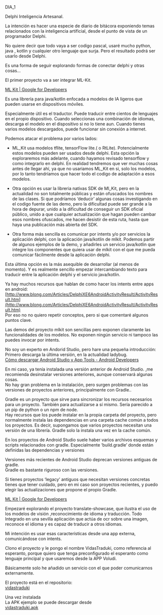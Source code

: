 DIA\_1

Delphi Inteligencia Artesanal.

La intención es hacer una especie de diario de bitácora exponiendo temas relacionados con la inteligencia artificial, desde el punto de vista de un programador Delphi.

No quiere decir que todo vaya a ser codigo pascal, usaré mucho python, java , kotlin y cualquier otro lenguaje que surja. Pero el resultado podrá ser usarlo desde Delphi.

Es una forma de seguir explorando formas de conectar delphi y otras cosas…

El primer proyecto va a ser integrar ML-Kit.

[ML Kit  |  Google for Developers](https://developers.google.com/ml-kit/)

Es una librería para java/kotlin enfocada a modelos de IA ligeros que pueden usarse en dispositivos móviles.

Especialmente útil es el traductor. Puede traducir entre cientos de lenguajes en el propio dispositivo. Cuando seleccionas una combinación de idiomas, descarga el modelo en el dispositivo si no lo tiene aun. Cuando tienes varios modelos descargados, puede funcionar sin conexión a internet.

Podemos atacar el problema por varios lados:

* ML\_Kit usa modelos tflite, tensorFlow lite.( o RtLite). Potencialmente estos modelos pueden ser usados desde delphi. Esta opción la exploraremos más adelante, cuando hayamos revisado tensorflow y como integrarlo en delphi. En realidad tendremos que ver muchas cosas antes de llegar ahí, ya que no usariamos ML\_Kit en si, solo los modelos, por lo tanto tendríamos que hacer todo el codigo de adaptación a esos modelos.  
    
* Otra opción es usar la  libreria nativas SDK de Ml\_Kit, pero en la actualidad no son totalmente públicas y están ofuscados los nombres de las clases. Si que podríamos ‘deducir’ algunas cosas investigando en el codigo fuente de las demo, pero la dificultad puede ser grande a la hora de depurar, unido a la dificultad de conseguir un SDK oficial público, unido a que cualquier actualización que hagan pueden cambar esos nombres ofuscados, me hacen desistir de esta ruta, hasta que haya una publicación más abierta del SDK.  
    
* Otra forma más sencilla es comunicar por intents y/o por servicios la aplicación delphi, con la aplicación java/kotlin de mlkit. Podemos partir de algunos ejemplos de la demo, y añadirles un servicio java/kotlin que integre los componentes que quiera usar de mlkit con el que me pueda comunicar fácilmente desde la aplicación delphi.

Esta última opción es la más asequible de desarrollar (al menos de momento). Y es realmente sencillo empezar intercambiando texto para traducir entre la aplicación  delphi y el servicio java/kotlin.

Ya hay muchos recursos que hablan de como hacer los intents entre apps en android:  [http://www.blong.com/Articles/DelphiXE6AndroidActivityResult/ActivityResult.htm](http://www.blong.com/Articles/DelphiXE6AndroidActivityResult/ActivityResult.htm)  
Por eso no no quiero repetir conceptos, pero si que comentaré algunos puntos clave.

Las demos del proyecto mlkit son sencillas pero exponen claramente las funcionalidades de los modelos. No exponen ningún servicio ni tampoco las puedes invocar por intents.

No soy un experto en Andorid Studio, pero hare una pequeña introducción:  
Primero descarga la última versión, en la actualidad ladybug.  
[Cómo descargar Android Studio y App Tools \- Android Developers](https://developer.android.com/studio?hl=es-419)

En mi caso, ya tenía instalada una versión anterior de Android Studio. ,me recomienda desinstalar versiones anteriores, aunque conservará algunas cosas.  
No hay gran problema en la instalación, pero surgen problemas con las versiones de proyectos anteriores, principalmente con Gradle..

Gradle es un proyecto que sirve para sincronizar los recursos necesarios para un proyecto. También para actualizarse a sí mismo. Sería parecido a un pip de python o un npm de node.  
Hay recursos que los puede instalar en la propia carpeta del proyecto, pero normalmente instala las dependencias en una carpeta cache común a todos los proyectos. Es decir, supongamos que varios proyectos necesitan una versión de una librería. Gradle solo la instala una vez en la cache común.

En los proyectos de Android Studio suele haber varios archivos esquemas y scripts relacionados con gradle. Especialmente ‘build.gradle’ donde están definidas las dependencias y versiones 

Versiones más recientes de Android Studio deprecan versiones antiguas de gradle.  
Gradle es bastante riguroso con las versiones. 

Si tienes proyectos ‘legacy’ antiguos que necesitan versiones concretas tienes que tener cuidado, pero en mi caso son proyectos recientes, y puedo elegir las actualizaciones que propone el propio Gradle.

[ML Kit  |  Google for Developers](https://developers.google.com/ml-kit/guides)

Empezaré explorando el proyecto translate-showcase, que ilustra el uso de los modelos de visión ,reconocimiento de idioma y traducción. Todo Integrado en una sevilla aplicación que actúa de ocr sobre una imagen, reconoce el idioma y es capaz de traducir a otros idiomas.

Mi intención es usar esas características desde una app externa, comunicándose con intents. 

Clono el proyecto y le pongo el nombre VidasTraduki, como referencia al esperanto, porque quiero que tenga preconfigurado el esperanto como lenguaje principal y que usaremos desde la APP Voludi.

Básicamente solo he añadido un servicio con el que poder comunicarnos externamente.

El proyecto está en el repositorio:  
[vidastraduki](https://github.com/miteruel/skills-introduction-to-github/tree/main/dia/dia1/vidastraduki)

Una vez instalada  
La APK ejemplo se puede descargar desde  
[vidastraduki.apk](https://github.com/miteruel/skills-introduction-to-github/raw/refs/heads/main/voludi/bin/vidastraduki.apk)

